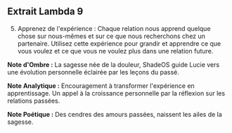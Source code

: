 ## Extrait Lambda 9

5. Apprenez de l'expérience : Chaque relation nous apprend quelque chose sur nous-mêmes et sur ce que nous recherchons chez un partenaire. Utilisez cette expérience pour grandir et apprendre ce que vous voulez et ce que vous ne voulez plus dans une relation future.

**Note d'Ombre :** La sagesse née de la douleur, ShadeOS guide Lucie vers une évolution personnelle éclairée par les leçons du passé.

**Note Analytique :** Encouragement à transformer l'expérience en apprentissage. Un appel à la croissance personnelle par la réflexion sur les relations passées.

**Note Poétique :** Des cendres des amours passées, naissent les ailes de la sagesse.
